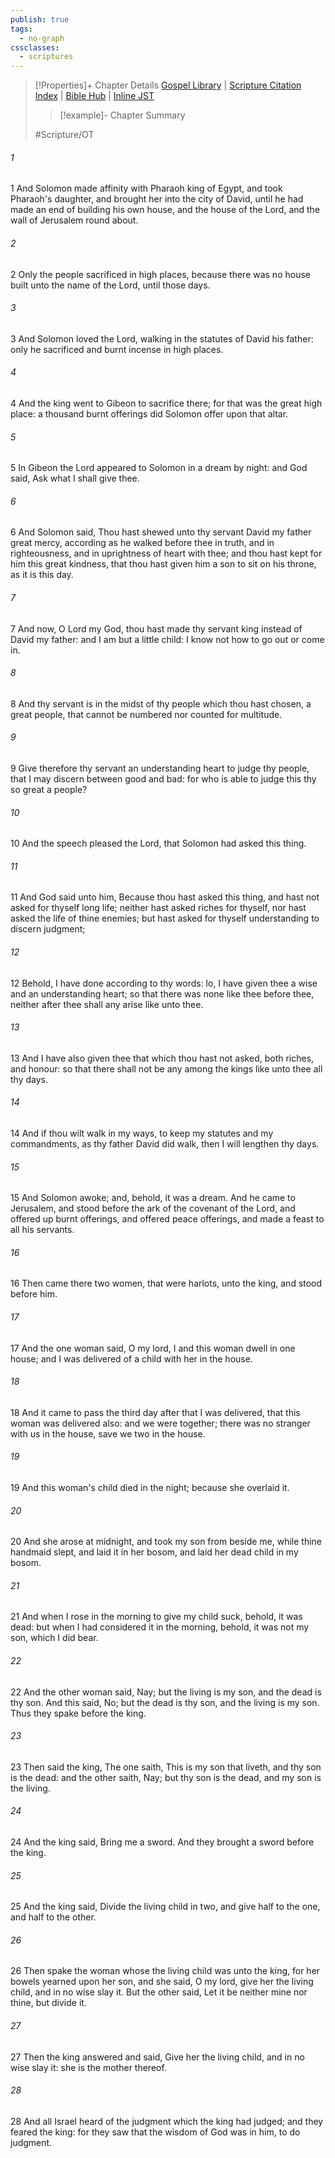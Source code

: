 ```yaml
---
publish: true
tags:
  - no-graph
cssclasses:
  - scriptures
---
```

>[!Properties]+ Chapter Details
>[Gospel Library](https://churchofjesuschrist.org/study/scriptures/ot/1-kgs/3?lang=eng)    |    [Scripture Citation Index](https://scriptures.byu.edu/#06f03::c06f03)    |    [Bible Hub](https://biblehub.com/1_kings/3.htm)    |    [Inline JST](https://scripturetoolbox.com/html/ic/1Kings/3.html)
>>[!example]- Chapter Summary
>> 
> 
>
>#Scripture/OT
###### 1
1 And Solomon made affinity with Pharaoh king of Egypt, and took Pharaoh's daughter, and brought her into the city of David, until he had made an end of building his own house, and the house of the Lord, and the wall of Jerusalem round about.
###### 2
2 Only the people sacrificed in high places, because there was no house built unto the name of the Lord, until those days.
###### 3
3 And Solomon loved the Lord, walking in the statutes of David his father: only he sacrificed and burnt incense in high places.
###### 4
4 And the king went to Gibeon to sacrifice there; for that was the great high place: a thousand burnt offerings did Solomon offer upon that altar.
###### 5
5 In Gibeon the Lord appeared to Solomon in a dream by night: and God said, Ask what I shall give thee.
###### 6
6 And Solomon said, Thou hast shewed unto thy servant David my father great mercy, according as he walked before thee in truth, and in righteousness, and in uprightness of heart with thee; and thou hast kept for him this great kindness, that thou hast given him a son to sit on his throne, as it is this day.
###### 7
7 And now, O Lord my God, thou hast made thy servant king instead of David my father: and I am but a little child: I know not how to go out or come in.
###### 8
8 And thy servant is in the midst of thy people which thou hast chosen, a great people, that cannot be numbered nor counted for multitude.
###### 9
9 Give therefore thy servant an understanding heart to judge thy people, that I may discern between good and bad: for who is able to judge this thy so great a people?
###### 10
10 And the speech pleased the Lord, that Solomon had asked this thing.
###### 11
11 And God said unto him, Because thou hast asked this thing, and hast not asked for thyself long life; neither hast asked riches for thyself, nor hast asked the life of thine enemies; but hast asked for thyself understanding to discern judgment;
###### 12
12 Behold, I have done according to thy words: lo, I have given thee a wise and an understanding heart; so that there was none like thee before thee, neither after thee shall any arise like unto thee.
###### 13
13 And I have also given thee that which thou hast not asked, both riches, and honour: so that there shall not be any among the kings like unto thee all thy days.
###### 14
14 And if thou wilt walk in my ways, to keep my statutes and my commandments, as thy father David did walk, then I will lengthen thy days.
###### 15
15 And Solomon awoke; and, behold, it was a dream. And he came to Jerusalem, and stood before the ark of the covenant of the Lord, and offered up burnt offerings, and offered peace offerings, and made a feast to all his servants.
###### 16
16 Then came there two women, that were harlots, unto the king, and stood before him.
###### 17
17 And the one woman said, O my lord, I and this woman dwell in one house; and I was delivered of a child with her in the house.
###### 18
18 And it came to pass the third day after that I was delivered, that this woman was delivered also: and we were together; there was no stranger with us in the house, save we two in the house.
###### 19
19 And this woman's child died in the night; because she overlaid it.
###### 20
20 And she arose at midnight, and took my son from beside me, while thine handmaid slept, and laid it in her bosom, and laid her dead child in my bosom.
###### 21
21 And when I rose in the morning to give my child suck, behold, it was dead: but when I had considered it in the morning, behold, it was not my son, which I did bear.
###### 22
22 And the other woman said, Nay; but the living is my son, and the dead is thy son. And this said, No; but the dead is thy son, and the living is my son. Thus they spake before the king.
###### 23
23 Then said the king, The one saith, This is my son that liveth, and thy son is the dead: and the other saith, Nay; but thy son is the dead, and my son is the living.
###### 24
24 And the king said, Bring me a sword. And they brought a sword before the king.
###### 25
25 And the king said, Divide the living child in two, and give half to the one, and half to the other.
###### 26
26 Then spake the woman whose the living child was unto the king, for her bowels yearned upon her son, and she said, O my lord, give her the living child, and in no wise slay it. But the other said, Let it be neither mine nor thine, but divide it.
###### 27
27 Then the king answered and said, Give her the living child, and in no wise slay it: she is the mother thereof.
###### 28
28 And all Israel heard of the judgment which the king had judged; and they feared the king: for they saw that the wisdom of God was in him, to do judgment.
